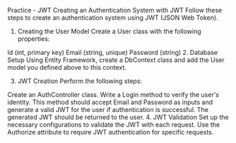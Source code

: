 Practice - JWT
Creating an Authentication System with JWT
Follow these steps to create an authentication system using JWT (JSON Web Token).

1. Creating the User Model
Create a User class with the following properties:

Id (int, primary key)
Email (string, unique)
Password (string)
2. Database Setup
Using Entity Framework, create a DbContext class and add the User model you defined above to this context.

3. JWT Creation
Perform the following steps:

Create an AuthController class.
Write a Login method to verify the user's identity. This method should accept Email and Password as inputs and generate a valid JWT for the user if authentication is successful.
The generated JWT should be returned to the user.
4. JWT Validation
Set up the necessary configurations to validate the JWT with each request. Use the Authorize attribute to require JWT authentication for specific requests.

